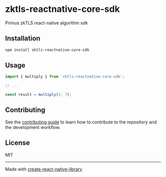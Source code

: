 # zktls-reactnative-core-sdk

Primus zkTLS react-native algorithm sdk

## Installation

```sh
npm install zktls-reactnative-core-sdk
```

## Usage


```js
import { multiply } from 'zktls-reactnative-core-sdk';

// ...

const result = multiply(3, 7);
```


## Contributing

See the [contributing guide](CONTRIBUTING.md) to learn how to contribute to the repository and the development workflow.

## License

MIT

---

Made with [create-react-native-library](https://github.com/callstack/react-native-builder-bob)
